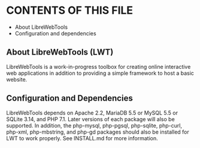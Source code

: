 # CONTENTS OF THIS FILE
 - About LibreWebTools
 - Configuration and dependencies

## About LibreWebTools (LWT)
LibreWebTools is a work-in-progress toolbox for creating online interactive
web applications in addition to providing a simple framework to host a basic
website.

## Configuration and Dependencies
LibreWebTools depends on Apache 2.2, MariaDB 5.5 or MySQL 5.5 or SQLite 3.14,
and PHP 7.1. Later versions of each package will also be supported. In addition,
the php-mysql, php-pgsql, php-sqlite, php-curl, php-xml, php-mbstring, and
php-gd packages should also be installed for LWT to work properly. See
INSTALL.md for more information.

